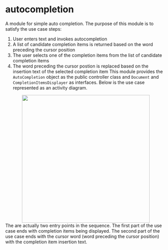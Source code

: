 # autocompletion

A module for simple auto completion.  The purpose of this module is to satisfy the use case steps: 
  1. User enters text and invokes autocompletion
  1. A list of candidate completion items is returned based on the word preceding the cursor position
  1. The user selects one of the completion items from the list of candidate completion items
  1. The word preceding the cursor postion is replaced based on the insertion text of the selected completion item
This module provides the <code>AutoCompletion</code> object as the public controller class and <code>Document</code> and <code>CompletionItemsDisplayer</code> as interfaces.  Below is the use case represented as an activity diagram.  
<div align="center" width="500px"> 
  <img src="http://ricardo-marquez.com/rm/assets/images/activity-diagram-page-6.svg" alt="" height="400">
</div> 
The are actually two entry points in the sequence.  The first part of the use case ends with completion items being displayed.  The second part of the use case ends with the cursor word (word preceding the cursor position) with the completion item insertion text. 
